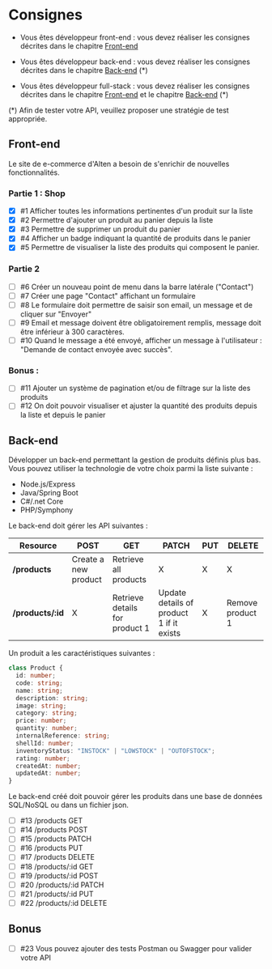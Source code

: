 # Consignes

- Vous êtes développeur front-end : vous devez réaliser les consignes décrites dans le chapitre [Front-end](#Front-end)

- Vous êtes développeur back-end : vous devez réaliser les consignes décrites dans le chapitre [Back-end](#Back-end) (*)

- Vous êtes développeur full-stack : vous devez réaliser les consignes décrites dans le chapitre [Front-end](#Front-end) et le chapitre [Back-end](#Back-end) (*)

(*) Afin de tester votre API, veuillez proposer une stratégie de test appropriée.

## Front-end

Le site de e-commerce d'Alten a besoin de s'enrichir de nouvelles fonctionnalités.

### Partie 1 : Shop

- [x] #1 Afficher toutes les informations pertinentes d'un produit sur la liste
- [x] #2 Permettre d'ajouter un produit au panier depuis la liste 
- [x] #3 Permettre de supprimer un produit du panier
- [x] #4 Afficher un badge indiquant la quantité de produits dans le panier
- [x] #5 Permettre de visualiser la liste des produits qui composent le panier.

### Partie 2

- [ ] #6 Créer un nouveau point de menu dans la barre latérale ("Contact")
- [ ] #7 Créer une page "Contact" affichant un formulaire
- [ ] #8 Le formulaire doit permettre de saisir son email, un message et de cliquer sur "Envoyer"
- [ ] #9 Email et message doivent être obligatoirement remplis, message doit être inférieur à 300 caractères.
- [ ] #10 Quand le message a été envoyé, afficher un message à l'utilisateur : "Demande de contact envoyée avec succès".

### Bonus : 

- [ ] #11 Ajouter un système de pagination et/ou de filtrage sur la liste des produits
- [ ] #12 On doit pouvoir visualiser et ajuster la quantité des produits depuis la liste et depuis le panier 

## Back-end

Développer un back-end permettant la gestion de produits définis plus bas.
Vous pouvez utiliser la technologie de votre choix parmi la liste suivante :

- Node.js/Express
- Java/Spring Boot
- C#/.net Core
- PHP/Symphony


Le back-end doit gérer les API suivantes : 

| Resource           | POST                  | GET                            | PATCH                                    | PUT | DELETE           |
| ------------------ | --------------------- | ------------------------------ | ---------------------------------------- | --- | ---------------- |
| **/products**      | Create a new product  | Retrieve all products          | X                                        | X   |     X            |
| **/products/:id**  | X                     | Retrieve details for product 1 | Update details of product 1 if it exists | X   | Remove product 1 |

Un produit a les caractéristiques suivantes : 

``` typescript
class Product {
  id: number;
  code: string;
  name: string;
  description: string;
  image: string;
  category: string;
  price: number;
  quantity: number;
  internalReference: string;
  shellId: number;
  inventoryStatus: "INSTOCK" | "LOWSTOCK" | "OUTOFSTOCK";
  rating: number;
  createdAt: number;
  updatedAt: number;
}
```

Le back-end créé doit pouvoir gérer les produits dans une base de données SQL/NoSQL ou dans un fichier json.

- [ ] #13 /products GET
- [ ] #14 /products POST
- [ ] #15 /products PATCH
- [ ] #16 /products PUT
- [ ] #17 /products DELETE
- [ ] #18 /products/:id GET
- [ ] #19 /products/:id POST
- [ ] #20 /products/:id PATCH
- [ ] #21 /products/:id PUT
- [ ] #22 /products/:id DELETE

## Bonus

- [ ] #23 Vous pouvez ajouter des tests Postman ou Swagger pour valider votre API